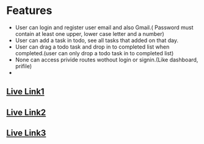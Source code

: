 # Features

  

- User can login and register user email and also Gmail.( Password must contain at least one upper, lower case letter and a number)
- User can add a task in todo, see all tasks that added on that day.
- User can drag a todo task and drop in to completed list when completed.(user can only drop a todo task in to completed list)
- None can access privide routes wothout login or signin.(Like dashboard, prifile)
-

	

  

## [Live Link1](https://scc-task-manager.web.app)
## [Live Link2](https://scc-task-manager.firebaseapp.com)
## [Live Link3](https://cosmic-crisp-46ba03.netlify.app)